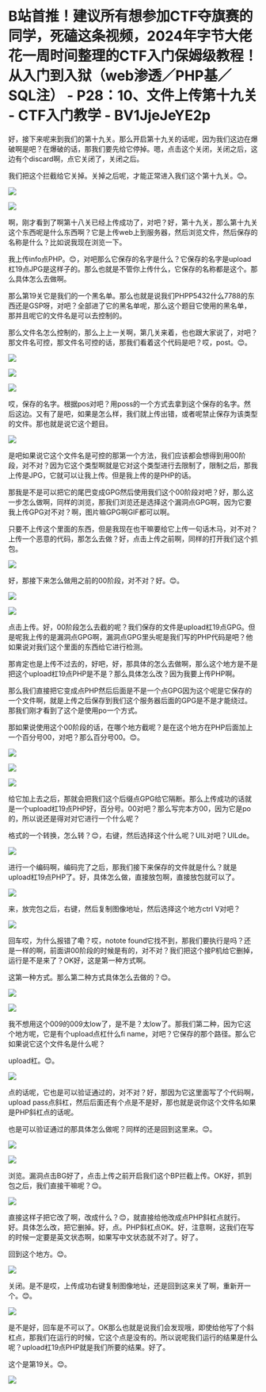 # B站首推！建议所有想参加CTF夺旗赛的同学，死磕这条视频，2024年字节大佬花一周时间整理的CTF入门保姆级教程！从入门到入狱（web渗透／PHP基／SQL注） - P28：10、文件上传第十九关 - CTF入门教学 - BV1JjeJeYE2p

好，接下来呢来到我们的第十九关。那么开启第十九关的话呢，因为我们这边在爆破啊是吧？在爆破的话，那我们要先给它停掉。嗯，点击这个关闭，关闭之后，这边有个discard啊，点它关闭了，关闭之后。

我们把这个拦截给它关掉。关掉之后呢，才能正常进入我们这个第十九关。😊。

![](img/d75b0f3b3812c067ecd051fecd0b95c7_1.png)

![](img/d75b0f3b3812c067ecd051fecd0b95c7_2.png)

啊，刚才看到了啊第十八关已经上传成功了，对吧？好，第十九关，那么第十九关这个东西呢是什么东西啊？它是上传web上到服务器，然后浏览文件，然后保存的名称是什么？比如说我现在浏览一下。

我上传info点PHP。😊，对吧那么它保存的名字是什么？它保存的名字是upload杠19点JPG是这样子的。那么也就是不管你上传什么，它保存的名称都是这个。那么具体怎么去做啊。

那么第19关它是我们的一个黑名单。那么也就是说我们PHPP5432什么7788的东西还是GSP呀，对吧？全部进了它的黑名单呢，那么这个题目它使用的黑名单，那并且呢它的文件名是可以去控制的。

那么文件名怎么控制的，那么上上一关啊，第几关来着，也也跟大家说了，对吧？那文件名可控，那文件名可控的话，那我们看着这个代码是吧？哎，post。😊。



![](img/d75b0f3b3812c067ecd051fecd0b95c7_4.png)

![](img/d75b0f3b3812c067ecd051fecd0b95c7_5.png)

![](img/d75b0f3b3812c067ecd051fecd0b95c7_6.png)

哎，保存的名字。根据pos对吧？用poss的一个方式去拿到这个保存的名字。然后这边。又有了是吧，如果是怎么样，我们就上传出错，或者呢禁止保存为该类型的文件。那也就是说它这个题目。



![](img/d75b0f3b3812c067ecd051fecd0b95c7_8.png)

是吧如果说它这个文件名是可控的那第一个方法，我们应该都会想得到用00阶段，对不对？因为它这个类型啊就是它对这个类型进行去限制了，限制之后，那我上传是JPG，它就可以让我上传。但是我上传的是PHP的话。

那我是不是可以把它的尾巴变成GPG然后使用我们这个00阶段对吧？好，那么这一步怎么做啊，同样的浏览，那我们浏览还是选择这个漏洞点GPG啊，因为它要我上传GPG对不对？啊，图片嘛GPG啊GIF都可以啊。

只要不上传这个里面的东西，但是我现在也干嘛要给它上传一句话木马，对不对？上传一个恶意的代码，那怎么去做？好，点击上传之前啊，同样的打开我们这个抓包。



![](img/d75b0f3b3812c067ecd051fecd0b95c7_10.png)

好，那接下来怎么做用之前的00阶段，对不对？好。😊。

![](img/d75b0f3b3812c067ecd051fecd0b95c7_12.png)

![](img/d75b0f3b3812c067ecd051fecd0b95c7_13.png)

点击上传。好，00阶段怎么去截的呢？我们保存的文件是upload杠19点GPG。但是呢我上传的是漏洞点GPG啊，漏洞点GPG里头呢是我们写的PHP代码是吧？他如果说对我们这个里面的东西给它进行检测。

那肯定也是上传不过去的，好吧，好，那具体的怎么去做啊，那么这个地方是不是把这个upload杠19点PHP是不是？那么具体怎么改？因为我要上传PHP啊。

那么我们直接把它变成点PHP然后后面是不是一个点GPG因为这个呢是它保存的一个文件啊，就是上传之后保存到我们这个服务器后面的GPG是不是才能绕过。那我们刚才看到了这个是使用po一个方式。

那如果说使用这个00阶段的话，在哪个地方截呢？是在这个地方在PHP后面加上一个百分号00，对吧？那么百分号00。😊。



![](img/d75b0f3b3812c067ecd051fecd0b95c7_15.png)

![](img/d75b0f3b3812c067ecd051fecd0b95c7_16.png)

![](img/d75b0f3b3812c067ecd051fecd0b95c7_17.png)

给它加上去之后，那就会把我们这个后缀点GPG给它隔断。那么上传成功的话就是一个upload杠19点PHP好，百分号。00对吧？那么写完本方00，因为它是po的，所以说还是得对对它进行一个什么呢？

格式的一个转换，怎么转？😊，右键，然后选择这个什么呢？UIL对吧？UILde。

![](img/d75b0f3b3812c067ecd051fecd0b95c7_19.png)

进行一个编码啊，编码完了之后，那我们接下来保存的文件就是什么？就是upload杠19点PHP了。好，具体怎么做，直接放包啊，直接放包就可以了。



![](img/d75b0f3b3812c067ecd051fecd0b95c7_21.png)

来，放完包之后，右键，然后复制图像地址，然后选择这个地方ctrl V对吧？

![](img/d75b0f3b3812c067ecd051fecd0b95c7_23.png)

回车哎，为什么报错了嘞？哎，notote found它找不到，那我们要执行是吗？还是一样的啊，前面讲00阶段的时候是有的，对不对？我们把这个接P机给它删掉，运行是不是来了？OK好，这是第一种方式啊。

这第一种方式。那么第二种方式具体怎么去做的？😊。

![](img/d75b0f3b3812c067ecd051fecd0b95c7_25.png)

![](img/d75b0f3b3812c067ecd051fecd0b95c7_26.png)

我不想用这个009的009太low了，是不是？太low了。那我们第二种，因为它这个地方呢，它是有个upload点杠什么fi name，对吧？它保存的那个路径。那么它如果说它这个文件名是什么呢？

upload杠。😊。

![](img/d75b0f3b3812c067ecd051fecd0b95c7_28.png)

点的话呢，它也是可以验证通过的，对不对？好，那因为它这里面写了个代码啊，upload pass点斜杠，然后后面还有个点是不是好，那也就是说你这个文件名如果是PHP斜杠点的话呢。

也是可以验证通过的那具体怎么做呢？同样的还是回到这里来。😊。

![](img/d75b0f3b3812c067ecd051fecd0b95c7_30.png)

![](img/d75b0f3b3812c067ecd051fecd0b95c7_31.png)

浏览。漏洞点击BG好了，点击上传之前开启我们这个BP拦截上传。OK好，抓到包之后，我们直接干嘛呢？😊。



![](img/d75b0f3b3812c067ecd051fecd0b95c7_33.png)

直接这样子把它改了啊，改成什么？😊，就直接给他改成点PHP斜杠点就行。好。具体怎么改，把它删掉。好，点。PHP斜杠点OK。好，注意啊，这我们在写的时候一定要是英文状态啊，如果写中文状态就不对了。好了。

回到这个地方。😊。

![](img/d75b0f3b3812c067ecd051fecd0b95c7_35.png)

关闭。是不是哎，上传成功右键复制图像地址，还是回到这来关了啊，重新开一个。😊。

![](img/d75b0f3b3812c067ecd051fecd0b95c7_37.png)

是不是好，回车是不可以了。OK那么也就是说我们会发现哦，即使给他写了个斜杠点，那我们在运行的时候，它这个点是没有的。所以说呢我们运行的结果是什么呢？upload杠19点PHP就是我们所要的结果。好了。

这个是第19关。😊。

![](img/d75b0f3b3812c067ecd051fecd0b95c7_39.png)